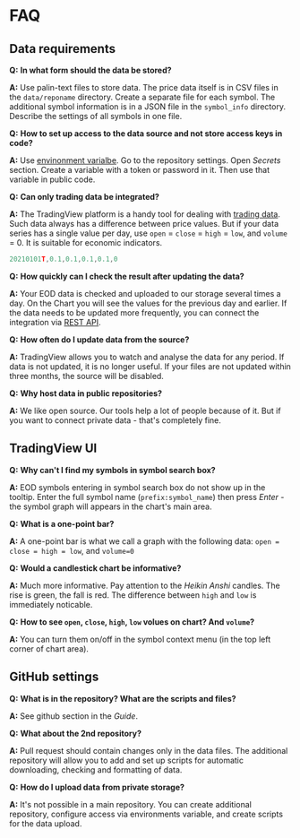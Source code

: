 [data_formats]: data.md#data-formats
[env_var]: https://docs.github.com/en/actions/learn-github-actions/environment-variables
[rest_api]: https://www.tradingview.com/brokerage-integration/

# FAQ

## Data requirements

__Q:__ __In what form should the data be stored?__

__A:__ Use palin-text files to store data.
The price data itself is in CSV files in the `data/reponame` directory. Create a separate file for each symbol. 
The additional symbol information is in a JSON file in the `symbol_info` directory. Describe the settings of all symbols in one file.

__Q:__ __How to set up access to the data source and not store access keys in code?__

__A:__ Use [envinonment varialbe][env_var].
Go to the repository settings. Open _Secrets_ section. Create a variable with a token or password in it. Then use that variable in public code.

__Q:__ __Can only trading data be integrated?__

__A:__ The TradingView platform is a handy tool for dealing with [trading data](data.md#data-formats). 
Such data always has a difference between price values. 
But if your data series has a single value per day, use `open` = `close` = `high` = `low`, and `volume` = 0.
It is suitable for economic indicators.

```js
20210101T,0.1,0.1,0.1,0.1,0
```

__Q:__ __How quickly can I check the result after updating the data?__

__A:__ Your EOD data is checked and uploaded to our storage several times a day. 
On the Chart you will see the values for the previous day and earlier.
If the data needs to be updated more frequently, you can connect the integration via [REST API][rest_api].

__Q:__ __How often do I update data from the source?__

__A:__ TradingView allows you to watch and analyse the data for any period. 
If data is not updated, it is no longer useful.
If your files are not updated within three months, the source will be disabled.

__Q:__ __Why host data in public repositories?__

__A:__ We like open source. Our tools help a lot of people because of it. But if you want to connect private data - that's completely fine.

## TradingView UI

__Q:__ __Why can't I find my symbols in symbol search box?__

__A:__ EOD symbols entering in symbol search box do not show up in the tooltip.
Enter the full symbol name (`prefix:symbol_name`) then press _Enter_ - the symbol graph will appears in the chart's main area.

__Q:__ __What is a one-point bar?__

__A:__ A one-point bar is what we call a graph with the following data: `open = close = high = low`, and `volume=0`

__Q:__ __Would a candlestick chart be informative?__

__A:__ Much more informative. Pay attention to the _Heikin Anshi_ candles. 
The rise is green, the fall is red. The difference between `high` and `low` is immediately noticable.

__Q:__ __How to see `open`, `close`, `high`, `low` volues on chart? And `volume`?__

__A:__ You can turn them on/off in the symbol context menu (in the top left corner of chart area).

## GitHub settings

__Q:__ __What is in the repository? What are the scripts and files?__

__A:__ See github section in the _Guide_.


__Q:__ __What about the 2nd repository?__

__A:__ Pull request should contain changes only in the data files.
The additional repository will allow you to add and set up scripts for automatic downloading, checking and formatting of data.

__Q:__ __How do I upload data from private storage?__

__A:__ It's not possible in a main repository.
You can create additional repository, configure access via environments variable, and create scripts for the data upload.
